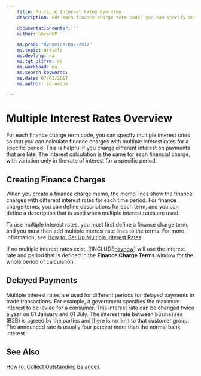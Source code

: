 ```yaml
---
    title: Multiple Interest Rates Overview
    description: For each finance charge term code, you can specify multiple interest rates so that you can calculate finance charges with multiple interest rates for a specific period.

    documentationcenter: ''
    author: SorenGP

    ms.prod: "dynamics-nav-2017"
    ms.topic: article
    ms.devlang: na
    ms.tgt_pltfrm: na
    ms.workload: na
    ms.search.keywords:
    ms.date: 07/01/2017
    ms.author: sgroespe

---
```

# Multiple Interest Rates Overview
For each finance charge term code, you can specify multiple interest rates so that you can calculate finance charges with multiple interest rates for a specific period. This is helpful if you charge different interest on payments that are late. The interest calculation is the same for each financial charge, with variation only in the rate of interest for a specific period.  

## Creating Finance Charges  
When you create a finance charge memo, the memo lines show the finance charges with different interest rates for each time period. For finance charge terms, you can define descriptions for each term, and you can define a description that is used when multiple interest rates are used.  

To use multiple interest rates, you must first define a finance charge term, and you must then add multiple interest rate lines to the terms. For more information, see [How to: Set Up Multiple Interest Rates](how-to-set-up-multiple-interest-rates.md).  

If no multiple interest rates exist, [!INCLUDE[navnow](../../includes/navnow_md.md)] will use the interest rate and period that is defined in the **Finance Charge Terms** window for the whole period of calculation.  

## Delayed Payments  
 Multiple interest rates are used for different periods for delayed payments in trade transactions. For example, a government specifies the maximum interest to be levied for a consumer. This interest rate can be changed twice a year on 01 January and 01 July. The interest rate between businesses (B2B) is agreed by the parties and there is no limit to that customer group. The announced rate is usually four percent more than the normal bank interest.  

## See Also  
 [How to: Collect Outstanding Balances](../../receivables-collect-outstanding-balances.md)

